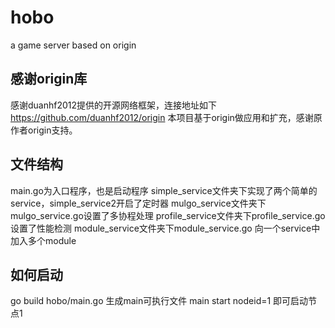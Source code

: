 # hobo
a game server based on origin
## 感谢origin库
感谢duanhf2012提供的开源网络框架，连接地址如下
https://github.com/duanhf2012/origin
本项目基于origin做应用和扩充，感谢原作者origin支持。 
## 文件结构
main.go为入口程序，也是启动程序
simple_service文件夹下实现了两个简单的service，simple_service2开启了定时器
mulgo_service文件夹下mulgo_service.go设置了多协程处理
profile_service文件夹下profile_service.go设置了性能检测
module_service文件夹下module_service.go 向一个service中加入多个module

## 如何启动
go build hobo/main.go 生成main可执行文件
main start nodeid=1 即可启动节点1